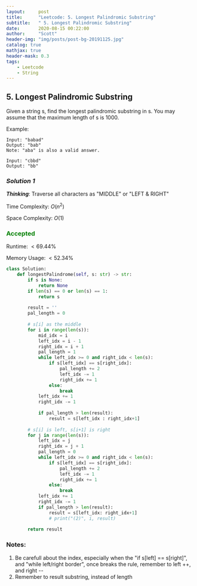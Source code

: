 ```yaml
---
layout:     post
title:      "Leetcode: 5. Longest Palindromic Substring"
subtitle:   " 5. Longest Palindromic Substring"
date:       2020-08-15 00:22:00
author:     "Scott"
header-img: "img/posts/post-bg-20191125.jpg"
catalog: true
mathjax: true
header-mask: 0.3
tags:
    - Leetcode
    - String
---
```





## 5. Longest Palindromic Substring
Given a string s, find the longest palindromic substring in s. You may assume that the maximum length of s is 1000.


Example:
```
Input: "babad"
Output: "bab"
Note: "aba" is also a valid answer.

Input: "cbbd"
Output: "bb"
```


### *Solution 1*
***Thinking***:  Traverse all characters as "MIDDLE" or "LEFT & RIGHT"

Time Complexity: $O(n^2)$

Space Complexity: $O(1)$

### <font color='green'>Accepted</font> 
Runtime: $<69.44\%$

Memory Usage: $<52.34\%$

```python
class Solution:
    def longestPalindrome(self, s: str) -> str:
        if s is None:
            return None
        if len(s) == 0 or len(s) == 1:
            return s
        
        result = ''
        pal_length = 0
        
        # s[i] as the middle
        for i in range(len(s)):
            mid_idx = i
            left_idx = i - 1
            right_idx = i + 1
            pal_length = 1
            while left_idx >= 0 and right_idx < len(s):
                if s[left_idx] == s[right_idx]:
                    pal_length += 2
                    left_idx -= 1
                    right_idx += 1
                else:
                    break
            left_idx += 1
            right_idx -= 1
                    
            if pal_length > len(result):
                result = s[left_idx : right_idx+1]
            
        # s[i] is left, s[i+1] is right
        for j in range(len(s)):
            left_idx = j
            right_idx = j + 1
            pal_length = 0
            while left_idx >= 0 and right_idx < len(s):
                if s[left_idx] == s[right_idx]:
                    pal_length += 2
                    left_idx -= 1
                    right_idx += 1
                else:
                    break
            left_idx += 1
            right_idx -= 1
            if pal_length > len(result):
                result = s[left_idx: right_idx+1]
                # print("(2)", i, result)
                
        return result
```
### Notes: 
1. Be carefull about the index, especially when the "if s[left] == s[right]", and "while left/right border", once breaks the rule, remember to left ++, and right --
2. Remember to result substring, instead of length